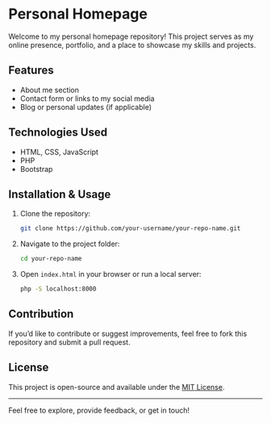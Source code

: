 # Personal Homepage

Welcome to my personal homepage repository! This project serves as my online presence, portfolio, and a place to showcase my skills and projects.

## Features
- About me section
- Contact form or links to my social media
- Blog or personal updates (if applicable)

## Technologies Used
- HTML, CSS, JavaScript
- PHP
- Bootstrap

## Installation & Usage
1. Clone the repository:
   ```sh
   git clone https://github.com/your-username/your-repo-name.git
   ```
2. Navigate to the project folder:
   ```sh
   cd your-repo-name
   ```
3. Open `index.html` in your browser or run a local server:
   ```sh
   php -S localhost:8000
   ```

## Contribution
If you’d like to contribute or suggest improvements, feel free to fork this repository and submit a pull request.

## License
This project is open-source and available under the [MIT License](LICENSE).

---

Feel free to explore, provide feedback, or get in touch!

